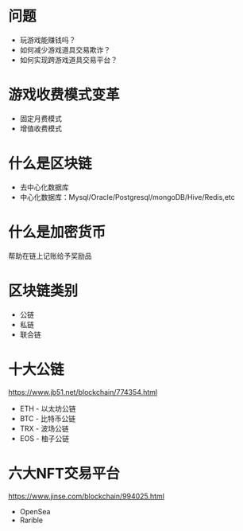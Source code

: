 # 问题
* 玩游戏能赚钱吗？
* 如何减少游戏道具交易欺诈？
* 如何实现跨游戏道具交易平台？

# 游戏收费模式变革
* 固定月费模式
* 增值收费模式

# 什么是区块链
* 去中心化数据库
* 中心化数据库：Mysql/Oracle/Postgresql/mongoDB/Hive/Redis,etc

# 什么是加密货币
  帮助在链上记账给予奖励品
  
# 区块链类别
* 公链
* 私链
* 联合链

# 十大公链
https://www.jb51.net/blockchain/774354.html
* ETH - 以太坊公链
* BTC - 比特币公链
* TRX - 波场公链
* EOS - 柚子公链

# 六大NFT交易平台
https://www.jinse.com/blockchain/994025.html
* OpenSea
* Rarible





